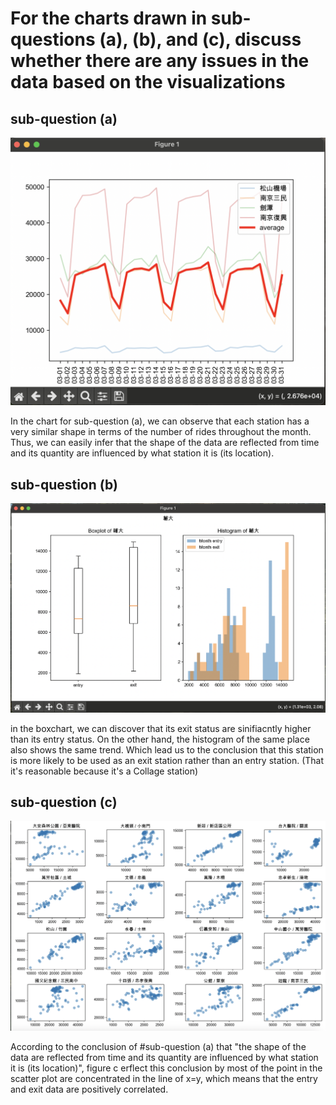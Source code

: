 # For the charts drawn in sub-questions (a), (b), and (c), discuss whether there are any issues in the data based on the visualizations

## sub-question (a)

![figure of problem 1 a](./fig/_a.png)

In the chart for sub-question (a), we can observe that each station has a very similar shape in terms of the number of rides throughout the month. Thus, we can easily infer that the shape of the data are reflected from time and its quantity are influenced by what station it is (its location).

## sub-question (b)

![figure of problem 1 b](./fig/_b.png)

in the boxchart, we can discover that its exit status are sinifiacntly higher than its entry status.
On the other hand, the histogram of the same place also shows the same trend. Which lead us to the conclusion that this station is more likely to be used as an exit station rather than an entry station. (That it's reasonable because it's a Collage station)

## sub-question (c)

![figure of problem 1 c](./fig/_c.png)

According to the conclusion of #sub-question (a) that "the shape of the data are reflected from time and its quantity are influenced by what station it is (its location)", figure c erflect this conclusion by most of the point in the scatter plot are concentrated in the line of x=y, which means that the entry and exit data are positively correlated.